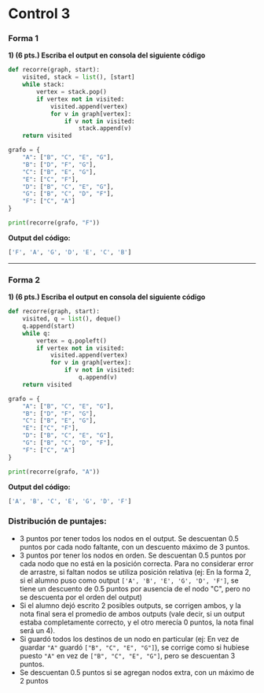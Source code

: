 ﻿# Control 3

### Forma 1
**1) (6 pts.) Escriba el output en consola del siguiente código**


```python
def recorre(graph, start):
    visited, stack = list(), [start]
    while stack:
        vertex = stack.pop()
        if vertex not in visited:
            visited.append(vertex)
            for v in graph[vertex]:
                if v not in visited:
                    stack.append(v)
    return visited

grafo = {
    "A": ["B", "C", "E", "G"],
    "B": ["D", "F", "G"],
    "C": ["B", "E", "G"],
    "E": ["C", "F"],
    "D": ["B", "C", "E", "G"],
    "G": ["B", "C", "D", "F"],
    "F": ["C", "A"]
}

print(recorre(grafo, "F"))
```

**Output del código:**
```python
['F', 'A', 'G', 'D', 'E', 'C', 'B']
```

----------

### Forma 2
**1) (6 pts.) Escriba el output en consola del siguiente código**


```python
def recorre(graph, start):
    visited, q = list(), deque()
    q.append(start)
    while q:
        vertex = q.popleft()
        if vertex not in visited:
            visited.append(vertex)
            for v in graph[vertex]:
                if v not in visited:
                    q.append(v)
    return visited

grafo = {
    "A": ["B", "C", "E", "G"],
    "B": ["D", "F", "G"],
    "C": ["B", "E", "G"],
    "E": ["C", "F"],
    "D": ["B", "C", "E", "G"],
    "G": ["B", "C", "D", "F"],
    "F": ["C", "A"]
}

print(recorre(grafo, "A"))
```
**Output del código:**
```python
['A', 'B', 'C', 'E', 'G', 'D', 'F']

```
### Distribución de puntajes:
* 3 puntos por tener todos los nodos en el output. Se descuentan 0.5 puntos por cada nodo faltante, con un descuento máximo de 3 puntos.
* 3 puntos por tener los nodos en orden. Se descuentan 0.5 puntos por cada nodo que no está en la posición correcta. Para no considerar error de arrastre, si faltan nodos se utiliza posición relativa (ej: En la forma 2, si el alumno puso como output `['A', 'B', 'E', 'G', 'D', 'F']`, se tiene un descuento de 0.5 puntos por ausencia de el nodo "C", pero no se descuenta por el orden del output)
* Si el alumno dejó escrito 2 posibles outputs, se corrigen ambos, y la nota final sera el promedio de ambos outputs (vale decir, si un output estaba completamente correcto, y el otro merecía 0 puntos, la nota final será un 4).
* Si guardó todos los destinos de un nodo en particular (ej: En vez de guardar `"A"` guardó `["B", "C", "E", "G"]`), se corrige como si hubiese puesto `"A"` en vez de `["B", "C", "E", "G"]`, pero se descuentan 3 puntos.
* Se descuentan 0.5 puntos si se agregan nodos extra, con un máximo de 2 puntos
